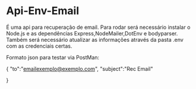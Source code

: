 # Api-Env-Email
É uma api para recuperação de email.
Para rodar será necessário instalar o Node.js e as dependências Express,NodeMailer,DotEnv e bodyparser.
Também será necessário atualizar as informações através da pasta .env com as credenciais certas.

Formato json para testar via PostMan:

{
  "to":"emailexemplo@exemplo.com",
  "subject":"Rec Email"
  
}


